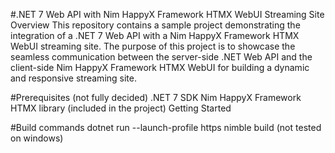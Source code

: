 #.NET 7 Web API with Nim HappyX Framework HTMX WebUI Streaming Site
Overview
This repository contains a sample project demonstrating the integration of a .NET 7 Web API with a Nim HappyX Framework HTMX WebUI streaming site. The purpose of this project is to showcase the seamless communication between the server-side .NET Web API and the client-side Nim HappyX Framework HTMX WebUI for building a dynamic and responsive streaming site.


#Prerequisites (not fully decided)
.NET 7 SDK
Nim HappyX Framework
HTMX library (included in the project)
Getting Started


#Build commands
dotnet run --launch-profile https
nimble build (not tested on windows)

